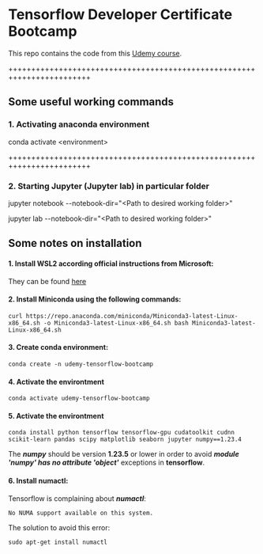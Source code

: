 # Tensorflow Developer Certificate Bootcamp

This repo contains the code from this [Udemy course](https://www.udemy.com/course/tensorflow-developer-certificate-machine-learning-zero-to-mastery/).

++++++++++++++++++++++++++++++++++++++++++++++++++++++++++++++++++++++++

## Some useful working commands

### 1. Activating anaconda environment

conda activate \<environment\>

++++++++++++++++++++++++++++++++++++++++++++++++++++++++++++++++++++++++

### 2. Starting Jupyter (Jupyter lab) in particular folder

jupyter notebook --notebook-dir="\<Path to desired working folder\>"

jupyter lab --notebook-dir="\<Path to desired working folder\>"

## Some notes on installation

#### 1. Install WSL2 according official instructions from Microsoft:

They can be found [here](https://learn.microsoft.com/en-us/windows/wsl/install)

#### 2. Install Miniconda using the following commands:

`
curl https://repo.anaconda.com/miniconda/Miniconda3-latest-Linux-x86_64.sh -o Miniconda3-latest-Linux-x86_64.sh
bash Miniconda3-latest-Linux-x86_64.sh
`

#### 3. Create conda environment:

`
conda create -n udemy-tensorflow-bootcamp
`

#### 4. Activate the environtment

`
conda activate udemy-tensorflow-bootcamp
`

#### 5. Activate the environtment

`
conda install python tensorflow tensorflow-gpu cudatoolkit cudnn scikit-learn pandas scipy matplotlib seaborn jupyter numpy==1.23.4
`

The **_numpy_** should be version **1.23.5** or lower in order to avoid 
***module 'numpy' has no attribute 'object'*** exceptions in **tensorflow**.

#### 6. Install numactl:

Tensorflow is complaining about **_numactl_**:

`
No NUMA support available on this system.
`

The solution to avoid this error:

`
sudo apt-get install numactl
`
